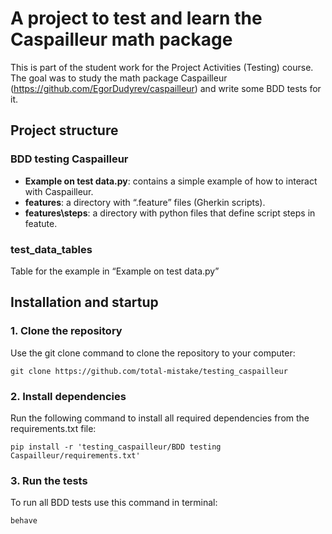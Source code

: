 # A project to test and learn the Caspailleur math package
This is part of the student work for the Project Activities (Testing) course. The goal was to study the math package Caspailleur (https://github.com/EgorDudyrev/caspailleur) and write some BDD tests for it.

## Project structure
### BDD testing Caspailleur
- **Example on test data.py**: contains a simple example of how to interact with Caspailleur.
- **features**: a directory with “.feature” files (Gherkin scripts).
- **features\steps**: a directory with python files that define script steps in featute.
### test_data_tables
Table for the example in “Example on test data.py”

## Installation and startup
### **1. Clone the repository** 
Use the git clone command to clone the repository to your computer:
```console
git clone https://github.com/total-mistake/testing_caspailleur
```

### **2. Install dependencies** 
Run the following command to install all required dependencies from the requirements.txt file:
```console
pip install -r 'testing_caspailleur/BDD testing Caspailleur/requirements.txt'
```

### **3. Run the tests**
To run all BDD tests use this command in terminal:
```console
behave
```
